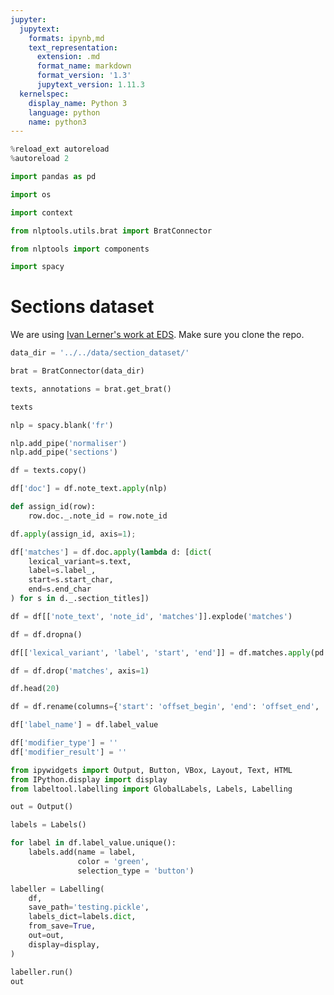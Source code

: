 ```yaml
---
jupyter:
  jupytext:
    formats: ipynb,md
    text_representation:
      extension: .md
      format_name: markdown
      format_version: '1.3'
      jupytext_version: 1.11.3
  kernelspec:
    display_name: Python 3
    language: python
    name: python3
---
```


```python
%reload_ext autoreload
%autoreload 2
```

```python
import pandas as pd
```

```python
import os
```

```python
import context
```

```python
from nlptools.utils.brat import BratConnector
```

```python
from nlptools import components
```

```python
import spacy
```

# Sections dataset


We are using [Ivan Lerner's work at EDS](https://gitlab.eds.aphp.fr/IvanL/section_dataset). Make sure you clone the repo.

```python
data_dir = '../../data/section_dataset/'
```

```python
brat = BratConnector(data_dir)
```

```python
texts, annotations = brat.get_brat()
```

```python
texts
```

```python
nlp = spacy.blank('fr')
```

```python
nlp.add_pipe('normaliser')
nlp.add_pipe('sections')
```

```python
df = texts.copy()
```

```python
df['doc'] = df.note_text.apply(nlp)
```

```python
def assign_id(row):
    row.doc._.note_id = row.note_id
```

```python
df.apply(assign_id, axis=1);
```

```python
df['matches'] = df.doc.apply(lambda d: [dict(
    lexical_variant=s.text,
    label=s.label_,
    start=s.start_char, 
    end=s.end_char
) for s in d._.section_titles])
```

```python
df = df[['note_text', 'note_id', 'matches']].explode('matches')
```

```python
df = df.dropna()
```

```python
df[['lexical_variant', 'label', 'start', 'end']] = df.matches.apply(pd.Series)
```

```python
df = df.drop('matches', axis=1)
```

```python
df.head(20)
```

```python
df = df.rename(columns={'start': 'offset_begin', 'end': 'offset_end', 'label': 'label_value'})
```

```python
df['label_name'] = df.label_value
```

```python
df['modifier_type'] = ''
df['modifier_result'] = ''
```

```python
from ipywidgets import Output, Button, VBox, Layout, Text, HTML
from IPython.display import display
from labeltool.labelling import GlobalLabels, Labels, Labelling

out = Output()
```

```python
labels = Labels()

for label in df.label_value.unique():
    labels.add(name = label, 
               color = 'green',
               selection_type = 'button')
```

```python
labeller = Labelling(
    df,
    save_path='testing.pickle',
    labels_dict=labels.dict,
    from_save=True,
    out=out, 
    display=display,
)
```

```python
labeller.run()
out
```

```python

```
